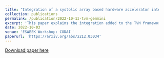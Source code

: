 ```yaml
---
title: "Integration of a systolic array based hardware accelerator into a DNN operator auto-tuning framework"
collection: publications
permalink: /publication/2022-10-13-tvm-gemmini
excerpt: 'This paper explains the integration added to the TVM framework to generate C code to accelerate neural networks on the Gemmini accelerator'
date: 2022-10-03
venue: 'ESWEEK Workshop: CODAI '
paperurl: 'https://arxiv.org/abs/2212.03034'
---
```



[Download paper here](https://arxiv.org/abs/2212.03034)